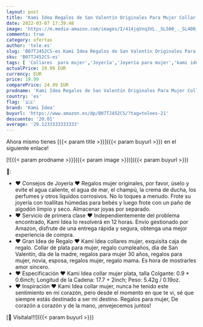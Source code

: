 ```yaml
---
layout: post
title: 'Kami Idea Regalos de San Valentín Originales Para Mujer Collar de Corazón Plata Collares Regalo de San Valentin Para Novia Día de San Valentín Día de la Madre Navidad Aniversario Regalos Caja Regalo'
date: 2022-03-07 17:39:48
image: 'https://m.media-amazon.com/images/I/414jqVnq3VL._SL500_._SL400_.jpg'
comments: true
category: ofertas
author: 'tole.es'
slug: 'B07TJ452CS-es Kami Idea Regalos de San Valentín Originales Para Mujer...'
sku: 'B07TJ452CS-es'
tags: [ 'Collares  para mujer','Joyería','Joyería para mujer','kami idea','navidad', ]
actualPrice: 19.99 EUR
currency: EUR
price: 19.99
comparePrice: 24.99 EUR
prodname: 'Kami Idea Regalos de San Valentín Originales Para Mujer Collar de Corazón Plata Collares Regalo de San Valentin Para Novia Día de San Valentín Día de la Madre Navidad Aniversario Regalos Caja Regalo'
country: 'es'
flag: '🇪🇸'
brand: 'Kami Idea'
buyurl: 'https://www.amazon.es/dp/B07TJ452CS/?tag=tolees-21'
descuento: '20.01'
average: '29.1233333333333'
---
```


Ahora mismo tienes [{{< param title >}}]({{< param buyurl >}}) en el siguiente enlace!

[![{{< param prodname >}}]({{< param image >}})]({{< param buyurl >}})

🔎:

- ❤ Consejos de Joyería ❤ Regalos mujer originales, por favor, úselo y evite el agua caliente, el agua de mar, el champú, la crema de ducha, los perfumes y otros líquidos corrosivos. No lo toques a menudo. Frote su joyería con toallitas húmedas para bebés y luego frote con un paño de algodón limpio y seco. Almacenar joyas por separado.
- ❤ Servicio de primera clase ❤ Independientemente del problema encontrado, Kami Idea lo resolverá en 12 horas. Envío gestionado por Amazon, disfrute de una entrega rápida y segura, obtenga una mejor experiencia de compra.
- ❤ Gran Idea de Regalo ❤ Kami Idea collares mujer, exquisita caja de regalo. Collar de plata para mujer, regalo cumpleaños, día de San Valentín, día de la madre, regalos para mujer 30 años, regalos para mujer, novia, esposa, regalos mujer, regalo mama. Es hora de mostrarles amor sincero.
- ❤ Especificación ❤ Kami Idea collar mujer plata, talla Colgante: 0.9 * 0.6inch; Longitud de la Cadena: 17.7 + 2inch; Peso: 5.42g / 0.19oz.
- ❤ Inspiración ❤ Kami Idea collar mujer, nunca he tenido este sentimiento en mi corazón, pero desde el momento en que te vi, sé que siempre estás destinado a ser mi destino. Regalos para mujer, De corazón a corazón y de la mano, ¡envejecemos juntos!

[🛒 Visítala!!!]({{< param buyurl >}})
